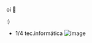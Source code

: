 oi 👋

:)




- 1/4 tec.informática
![image](https://github.com/user-attachments/assets/49addf3d-13e7-4208-9aa6-946c6ac868ff)
